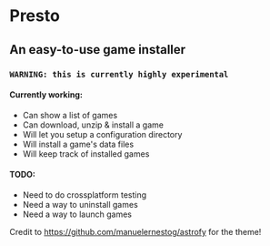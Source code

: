 # Presto   
## An easy-to-use game installer

### `WARNING: this is currently highly experimental`

#### Currently working:
- Can show a list of games
- Can download, unzip & install a game
- Will let you setup a configuration directory
- Will install a game's data files
- Will keep track of installed games

#### TODO:
- Need to do crossplatform testing
- Need a way to uninstall games
- Need a way to launch games

Credit to https://github.com/manuelernestog/astrofy for the theme!
